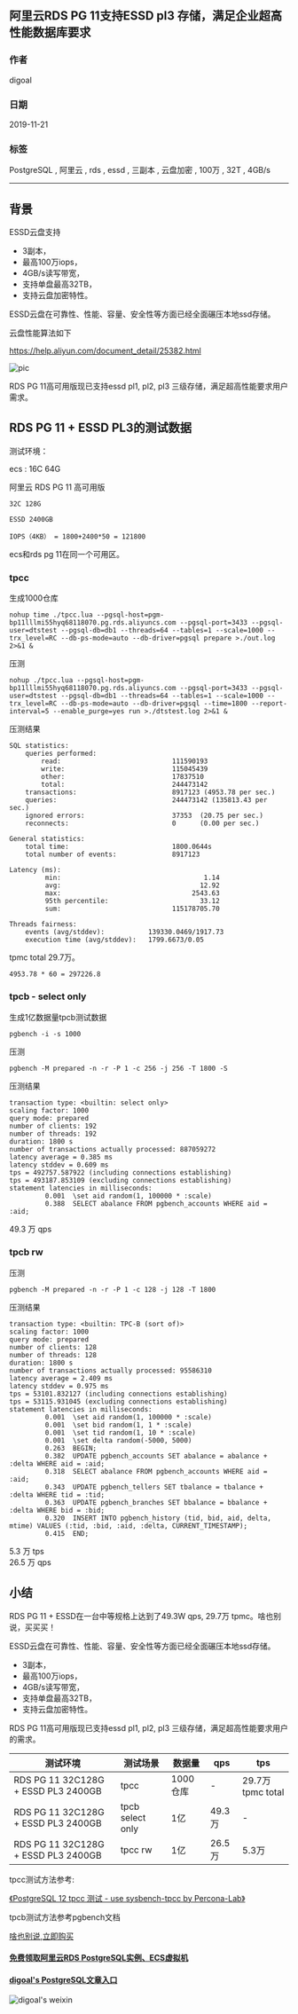 ## 阿里云RDS PG 11支持ESSD pl3 存储，满足企业超高性能数据库要求  
                                                                                                       
### 作者                                                              
digoal                                                                                                       
                                                                                                       
### 日期                                                                                                       
2019-11-21                                                                                                   
                                                                                                       
### 标签                                                                                                       
PostgreSQL , 阿里云 , rds , essd , 三副本 , 云盘加密 , 100万 , 32T , 4GB/s    
                                                                                                       
----                                                                                                       
                                                                                                       
## 背景    
ESSD云盘支持   
  
- 3副本，  
- 最高100万iops，  
- 4GB/s读写带宽，  
- 支持单盘最高32TB，  
- 支持云盘加密特性。  
  
ESSD云盘在可靠性、性能、容量、安全性等方面已经全面碾压本地ssd存储。  
  
云盘性能算法如下  
  
https://help.aliyun.com/document_detail/25382.html  
  
![pic](20191121_01_pic_001.jpg)  
  
RDS PG 11高可用版现已支持essd pl1, pl2, pl3 三级存储，满足超高性能要求用户需求。  
  
## RDS PG 11 + ESSD PL3的测试数据  
测试环境：    
  
ecs : 16C 64G    
  
阿里云 RDS PG 11 高可用版   
  
```  
32C 128G   
  
ESSD 2400GB   
  
IOPS（4KB） = 1800+2400*50 = 121800    
```  
  
ecs和rds pg 11在同一个可用区。    
  
### tpcc  
生成1000仓库  
  
```  
nohup time ./tpcc.lua --pgsql-host=pgm-bp11lllmi55hyq68118070.pg.rds.aliyuncs.com --pgsql-port=3433 --pgsql-user=dtstest --pgsql-db=db1 --threads=64 --tables=1 --scale=1000 --trx_level=RC --db-ps-mode=auto --db-driver=pgsql prepare >./out.log 2>&1 &  
```  
  
压测  
  
```  
nohup ./tpcc.lua --pgsql-host=pgm-bp11lllmi55hyq68118070.pg.rds.aliyuncs.com --pgsql-port=3433 --pgsql-user=dtstest --pgsql-db=db1 --threads=64 --tables=1 --scale=1000 --trx_level=RC --db-ps-mode=auto --db-driver=pgsql --time=1800 --report-interval=5 --enable_purge=yes run >./dtstest.log 2>&1 &  
```  
  
压测结果  
  
```  
SQL statistics:  
    queries performed:  
        read:                            111590193  
        write:                           115045439  
        other:                           17837510  
        total:                           244473142  
    transactions:                        8917123 (4953.78 per sec.)  
    queries:                             244473142 (135813.43 per sec.)  
    ignored errors:                      37353  (20.75 per sec.)  
    reconnects:                          0      (0.00 per sec.)  
  
General statistics:  
    total time:                          1800.0644s  
    total number of events:              8917123  
  
Latency (ms):  
         min:                                    1.14  
         avg:                                   12.92  
         max:                                 2543.63  
         95th percentile:                       33.12  
         sum:                            115178705.70  
  
Threads fairness:  
    events (avg/stddev):           139330.0469/1917.73  
    execution time (avg/stddev):   1799.6673/0.05  
```  
  
tpmc total 29.7万。    
  
```  
4953.78 * 60 = 297226.8  
```  
  
### tpcb - select only  
生成1亿数据量tpcb测试数据  
  
```  
pgbench -i -s 1000  
```  
  
压测  
  
```  
pgbench -M prepared -n -r -P 1 -c 256 -j 256 -T 1800 -S  
```  
  
压测结果  
  
```  
transaction type: <builtin: select only>  
scaling factor: 1000  
query mode: prepared  
number of clients: 192  
number of threads: 192  
duration: 1800 s  
number of transactions actually processed: 887059272  
latency average = 0.385 ms  
latency stddev = 0.609 ms  
tps = 492757.587922 (including connections establishing)  
tps = 493187.853109 (excluding connections establishing)  
statement latencies in milliseconds:  
         0.001  \set aid random(1, 100000 * :scale)  
         0.388  SELECT abalance FROM pgbench_accounts WHERE aid = :aid;  
```  
  
49.3 万 qps  
  
### tpcb rw   
压测  
  
```  
pgbench -M prepared -n -r -P 1 -c 128 -j 128 -T 1800  
```  
  
压测结果  
  
```  
transaction type: <builtin: TPC-B (sort of)>  
scaling factor: 1000  
query mode: prepared  
number of clients: 128  
number of threads: 128  
duration: 1800 s  
number of transactions actually processed: 95586310  
latency average = 2.409 ms  
latency stddev = 0.975 ms  
tps = 53101.832127 (including connections establishing)  
tps = 53115.931045 (excluding connections establishing)  
statement latencies in milliseconds:  
         0.001  \set aid random(1, 100000 * :scale)  
         0.001  \set bid random(1, 1 * :scale)  
         0.001  \set tid random(1, 10 * :scale)  
         0.001  \set delta random(-5000, 5000)  
         0.263  BEGIN;  
         0.382  UPDATE pgbench_accounts SET abalance = abalance + :delta WHERE aid = :aid;  
         0.318  SELECT abalance FROM pgbench_accounts WHERE aid = :aid;  
         0.343  UPDATE pgbench_tellers SET tbalance = tbalance + :delta WHERE tid = :tid;  
         0.363  UPDATE pgbench_branches SET bbalance = bbalance + :delta WHERE bid = :bid;  
         0.320  INSERT INTO pgbench_history (tid, bid, aid, delta, mtime) VALUES (:tid, :bid, :aid, :delta, CURRENT_TIMESTAMP);  
         0.415  END;  
```  
  
5.3  万 tps  
26.5 万 qps  
  
## 小结  
RDS PG 11 + ESSD在一台中等规格上达到了49.3W  qps, 29.7万 tpmc。啥也别说，买买买！      
  
ESSD云盘在可靠性、性能、容量、安全性等方面已经全面碾压本地ssd存储。   
  
- 3副本，
- 最高100万iops，
- 4GB/s读写带宽，
- 支持单盘最高32TB，
- 支持云盘加密特性。
    
RDS PG 11高可用版现已支持essd pl1, pl2, pl3 三级存储，满足超高性能要求用户的需求。  
  
测试环境 | 测试场景 | 数据量 | qps | tps  
---|---|---|---|---  
RDS PG 11 32C128G + ESSD PL3 2400GB | tpcc | 1000仓库 | - | 29.7万 tpmc total  
RDS PG 11 32C128G + ESSD PL3 2400GB | tpcb select only | 1亿 | 49.3万 | -  
RDS PG 11 32C128G + ESSD PL3 2400GB | tpcc rw | 1亿 | 26.5万 | 5.3万  
  
tpcc测试方法参考:   
  
[《PostgreSQL 12 tpcc 测试 - use sysbench-tpcc by Percona-Lab》](../201910/20191015_01.md)  
  
tpcb测试方法参考pgbench文档   
  
[啥也别说,立即购买](https://rds-buy.aliyun.com/rdsBuy?spm=5176.7920951.1393245.2.56d94ce1pdDbtU&aly_as=L658krNby#/create/rds?initData=%7B%22data%22:%7B%22rds_dbtype%22:%22PostgreSQL%22%7D%7D)  
  
  
#### [免费领取阿里云RDS PostgreSQL实例、ECS虚拟机](https://free.aliyun.com/ "57258f76c37864c6e6d23383d05714ea")
  
  
#### [digoal's PostgreSQL文章入口](https://github.com/digoal/blog/blob/master/README.md "22709685feb7cab07d30f30387f0a9ae")
  
  
![digoal's weixin](../pic/digoal_weixin.jpg "f7ad92eeba24523fd47a6e1a0e691b59")
  
